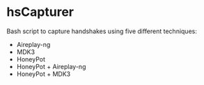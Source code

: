 # hsCapturer
Bash script to capture handshakes using five different techniques:

- Aireplay-ng
- MDK3
- HoneyPot
- HoneyPot + Aireplay-ng
- HoneyPot + MDK3
